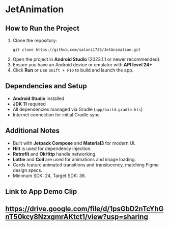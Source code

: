 # JetAnimation

## How to Run the Project

1. Clone the repository:
   ```
   git clone https://github.com/saloni1728/JetAnimation.git
   ```
2. Open the project in **Android Studio** (2023.1.1 or newer recommended).
3. Ensure you have an Android device or emulator with **API level 24+**.
4. Click **Run** or use `Shift + F10` to build and launch the app.

## Dependencies and Setup

- **Android Studio** installed
- **JDK 11** required
- All dependencies managed via Gradle (`app/build.gradle.kts`)
- Internet connection for initial Gradle sync

## Additional Notes

- Built with **Jetpack Compose** and **Material3** for modern UI.
- **Hilt** is used for dependency injection.
- **Retrofit** and **OkHttp** handle networking.
- **Lottie** and **Coil** are used for animations and image loading.
- Cards feature animated transitions and translucency, matching Figma design specs.
- Minimum SDK: 24, Target SDK: 36.

## Link to App Demo Clip
https://drive.google.com/file/d/1psGbD2nTcYhGnT50kcy8NzxgmrAKtct1/view?usp=sharing
---
